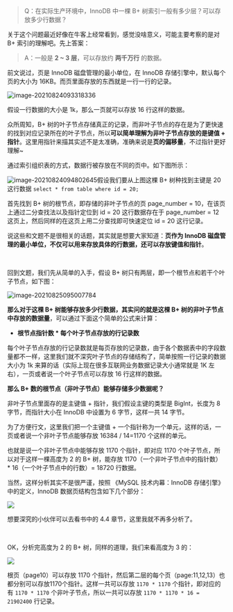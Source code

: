 > Q：在实际生产环境中，InnoDB 中一棵 B+ 树索引一般有多少层？可以存放多少行数据？

关于这个问题最近好像在牛客上经常看到，感觉没啥意义，可能主要考察的是对 B+ 索引的理解吧。先上答案：

> A：一般是 **2 ~ 3 层**，可以存放约 **两千万行** 的数据。



前文说过，页是 InnoDB 磁盘管理的最小单位，在 InnoDB 存储引擎中，默认每个页的大小为 16KB。而页里面存放的东西就是一行一行的记录。

![image-20210824093318336](https://cs-wiki.oss-cn-shanghai.aliyuncs.com/img/20210824093318.png)

假设一行数据的大小是 1k，那么一页就可以存放 16 行这样的数据。

众所周知，B+ 树的叶子节点存储真正的记录，而非叶子节点的存在是为了更快速的找到对应记录所在的叶子节点，所以**可以简单理解为非叶子节点存放的是键值 + 指针**。这里用指针来描其实述不是太准确，准确来说是**页的偏移量**，不过指针更好理解~

通过索引组织表的方式，数据行被存放在不同的页中。如下图所示：

![image-20210824094802645](https://cs-wiki.oss-cn-shanghai.aliyuncs.com/img/20210824094802.png)假设我们要从上图这棵 B+ 树种找到主键是 20 这行数据 `select * from table where id = 20;`

首先找到 B+ 树的根节点，即存储的非叶子节点的页 page_number = 10，在该页上通过二分查找法以及指针定位到 id = 20 这行数据存在于 page_number = 12 这页上，然后同样的在这页上用二分查找即可快速定位 id = 20 这行记录。

说这些和文题不是很相关的话题，其实就是想要大家知道：**页作为 InnoDB 磁盘管理的最小单位，不仅可以用来存放具体的行数据，还可以存放键值和指针**。

<br>

回到文题，我们先从简单的入手，假设 B+ 树只有两层，即一个根节点和若干个叶子节点，如下图：

![image-20210825095007784](https://cs-wiki.oss-cn-shanghai.aliyuncs.com/img/20210825095007.png)

**那么对于这棵 B+ 树能够存放多少行数据，其实问的就是这棵 B+ 树的非叶子节点中存放的数据量**，可以通过下面这个简单的公式来计算：

- **根节点指针数 * 每个叶子节点存放的行记录数**

每个叶子节点存放的行记录数就是每页存放的记录数，由于各个数据表中的字段数量都不一样，这里我们就不深究叶子节点的存储结构了，简单按照一行记录的数据大小为 1k 来算的话（实际上现在很多互联网业务数据记录大小通常就是 1K 左右），一页或者说一个叶子节点可以存放 16 行这样的数据。

**那么 B+ 数的根节点（非叶子节点）能够存储多少数据呢？**

非叶子节点里面存的是主键值 + 指针，我们假设主键的类型是 BigInt，长度为 8 字节，而指针大小在 InnoDB 中设置为 6 字节，这样一共 14 字节。

为了方便行文，这里我们把一个主键值 + 一个指针称为一个单元，这样的话，一页或者说一个非叶子节点能够存放 16384 / 14=1170 个这样的单元。

也就是说一个非叶子节点中能够存放 1170 个指针，即对应 1170 个叶子节点，所以对于这样一棵高度为 2 的 B+ 树，能存放 1170（一个非叶子节点中的指针数） * 16（一个叶子节点中的行数）= 18720 行数据。

当然，这样分析其实不是很严谨，按照 《MySQL 技术内幕：InnoDB 存储引擎》中的定义，InnoDB 数据页结构包含如下几个部分：

![](https://staticcdn1-5.umiwi.com/epms_ebook/a89237d175d4d94a16efff42a24a78c2.jpg?x-oss-process=image/resize,w_1280,m_lfit)

想要深究的小伙伴可以去看书中的 4.4 章节，这里我就不再多分析了。

<br>

OK，分析完高度为 2 的 B+ 树，同样的道理，我们来看高度为 3 的：

![](https://cs-wiki.oss-cn-shanghai.aliyuncs.com/img/20210825095638.png)

根页（page10）可以存放 1170 个指针，然后第二层的每个页（page:11,12,13）也都分别可以存放1170个指针。这样一共可以存放 `1170 * 1170` 个指针，即对应的有 `1170 * 1170` 个非叶子节点，所以一共可以存放 `1170 * 1170 * 16 = 21902400` 行记录。